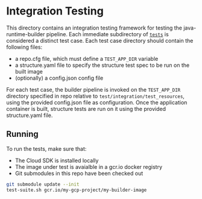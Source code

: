 # Integration Testing
This directory contains an integration testing framework for testing the java-runtime-builder 
pipeline. Each immediate subdirectory of [`tests`](tests) is considered a distinct test 
case. Each test case directory should contain the following files:
  * a repo.cfg file, which must define a `TEST_APP_DIR` variable
  * a structure.yaml file to specify the structure test spec to be run on the built image
  * (optionally) a config.json config file

For each test case, the builder pipeline is invoked on the `TEST_APP_DIR` directory specified in 
repo relative to `test/integration/test_resources`, using the provided config.json file as configuration. Once the application container is built, 
structure tests are run on it using the provided structure.yaml file.

## Running
To run the tests, make sure that:
* The Cloud SDK is installed locally
* The image under test is avaialble in a gcr.io docker registry
* Git submodules in this repo have been checked out
```bash
git submodule update --init
test-suite.sh gcr.io/my-gcp-project/my-builder-image
```

